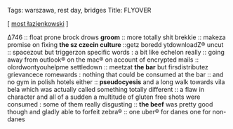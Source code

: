 Tags: warszawa, rest day, bridges
Title: FLYOVER
  
[ [most łazienkowski](https://maps.app.goo.gl/9hjJwNZaKd7CvZLHA) ]

Δ746 :: float prone brock drows **groom** :: more totally shit brekkie :: makeza promise on fixing **the sz czecin culture** ::getz boredd ytdownloadZ® uncut :: spacezout but triggerzon specific words : a bit like echelon really :: going away from outlook® on the mac® on account of encrypted mails :: olordwontyouhelpme settledown :: meetzat **the bar** but firsdistributez grievancece romewards : nothing that could be consumed at the bar :: and no gym in polish hotels either :: **pseudocyesis** and a long walk towards vila bela which was actually called something totally different :: a flaw in character and all of a sudden a multitude of gluten free shots were consumed : some of them really disgusting :: **the beef** was pretty good though and gladly able to forfeit zebra® :: one uber® for danes one for non-danes  
